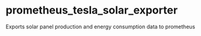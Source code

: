 # prometheus_tesla_solar_exporter
Exports solar panel production and energy consumption data to prometheus
